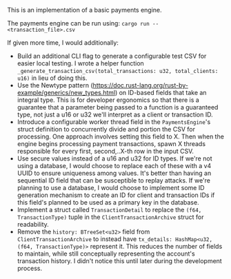 This is an implementation of a basic payments engine.

The payments engine can be run using:
`cargo run -- <transaction_file>.csv`

If given more time, I would additionally:
- Build an additional CLI flag to generate a configurable test CSV for easier local testing. I wrote a helper function `_generate_transaction_csv(total_transactions: u32, total_clients: u16)` in lieu of doing this.
- Use the Newtype pattern (https://doc.rust-lang.org/rust-by-example/generics/new_types.html) on ID-based fields that take an integral type. This is for developer ergonomics so that there is a guarantee that a parameter being
passed to a function is a guaranteed type, not just a u16 or u32 we'll interpret as a client or transaction ID.
- Introduce a configurable worker thread field in the `PaymentsEngine`'s struct definition to concurrently divide and portion the CSV for processing. One 
approach involves setting this field to X. Then when the engine begins processing payment transactions, spawn X threads responsible for every first, second,..X-th row
in the input CSV.
- Use secure values instead of a u16 and u32 for ID types. If we're not using a database, I would choose to replace each of these with a v4 UUID to ensure uniqueness
among values. It's better than having an sequential ID field that can be susceptible to replay attacks. If we're planning to use a database, I would choose to implement 
some ID generation mechanism to create an ID for client and transaction IDs if this field's planned to be used as a primary key in the database.
- Implement a struct called `TransactionDetail` to replace the `(f64, TransactionType)` tuple in the `ClientTransactionArchive` struct for readability.
- Remove the `history: BTreeSet<u32>` field from `ClientTransactionArchive` to instead have `tx_details: HashMap<u32, (f64, TransactionType)>` represent it.
This reduces the number of fields to maintain, while still conceptually representing the account's transaction history. I didn't notice this until later during the
development process.
